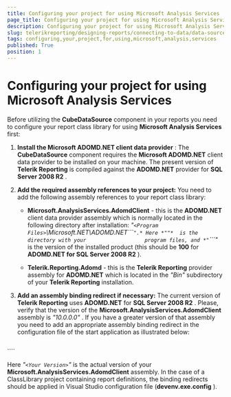 ```yaml
---
title: Configuring your project for using Microsoft Analysis Services
page_title: Configuring your project for using Microsoft Analysis Services | for Telerik Reporting Documentation
description: Configuring your project for using Microsoft Analysis Services
slug: telerikreporting/designing-reports/connecting-to-data/data-source-components/cubedatasource-component/configuring-your-project-for-using-microsoft-analysis-services
tags: configuring,your,project,for,using,microsoft,analysis,services
published: True
position: 1
---
```


# Configuring your project for using Microsoft Analysis Services



Before utilizing the __CubeDataSource__  component in your reports you need to configure         your report class library for using __Microsoft Analysis Services__  first:       

1. __Install the Microsoft ADOMD.NET client data provider__ : The __CubeDataSource__  component requires the __Microsoft ADOMD.NET__                client data provider to be installed on your machine. The present version of __Telerik Reporting__  is compiled against the __ADOMD.NET__  provider for               __SQL Server 2008 R2__ .             

1. __Add the required assembly references to your project:__  You need to add               the following assembly references to your report class library:             

   + __Microsoft.AnalysisServices.AdomdClient__  - this is the __ADOMD.NET__  client data provider assembly which is normally located in the                   following directory after installation:                 *"```<Program Files>```\Microsoft.NET\ADOMD.NET\```<Product Version>```".* Here *"```<Program Files>```"*  is the directory with your                   program files, and *"```<Product Version>```"*  is the version                   of the installed product (this should be __100__  for __ADOMD.NET for SQL Server 2008 R2__ ).                 

   + __Telerik.Reporting.Adomd__  - this is the __Telerik Reporting__  provider assembly for __ADOMD.NET__  which                   is located in the *"Bin"*  subdirectory of your __Telerik Reporting__  installation.                 

1. __Add an assembly binding redirect if necessary:__  The current version               of __Telerik Reporting__  uses __ADOMD.NET__  for               __SQL Server 2008 R2__ . Please, verify that the version of the               __Microsoft.AnalysisServices.AdomdClient__  assembly is *"10.0.0.0"* . If you have a greater version of that assembly you need to add               an appropriate assembly binding redirect in the configuration file of the start application as illustrated below:             

    
      ````xml
<configuration>
<runtime>
<assemblyBinding xmlns="urn:schemas-microsoft-com:asm.v1">
<dependentAssembly>
<assemblyIdentity name="Microsoft.AnalysisServices.AdomdClient"
publicKeyToken="89845dcd8080cc91"
culture="neutral" />
<bindingRedirect oldVersion="0.0.0.0-65535.65535.65535.65535"
newVersion="<Your Version>" />
</dependentAssembly>
</assemblyBinding>
</runtime>
</configuration>
````

Here *"```<Your Version>```"*  is the actual version of your               __Microsoft.AnalysisServices.AdomdClient__  assembly. In the case of a ClassLibrary project containing report definitions, the binding redirects should be applied in Visual Studio configuration file (__devenv.exe.config__ ).


